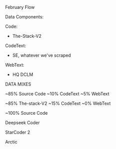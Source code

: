 February Flow

Data Components:

Code:
- The-Stack-V2

CodeText:
- SE, whatever we've scraped

WebText:
- HQ DCLM

DATA MIXES

~85% Source Code
~10% CodeText
~5% WebText

~85% The-stack-V2
~15% CodeText
~0% WebText

~100% Source Code

Deepseek Coder

StarCoder 2

Arctic